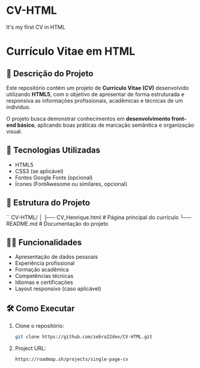 # CV-HTML
It's my first CV in HTML

# Currículo Vitae em HTML

## 📌 Descrição do Projeto

Este repositório contém um projeto de **Currículo Vitae (CV)** desenvolvido utilizando **HTML5**, com o objetivo de apresentar de forma estruturada e responsiva as informações profissionais, acadêmicas e técnicas de um indivíduo.

O projeto busca demonstrar conhecimentos em **desenvolvimento front-end básico**, aplicando boas práticas de marcação semântica e organização visual.

## 🚀 Tecnologias Utilizadas

- HTML5
- CSS3 (se aplicável)
- Fontes Google Fonts (opcional)
- Ícones (FontAwesome ou similares, opcional)

## 📂 Estrutura do Projeto
  ``
  CV-HTML/
  │
  ├── CV_Henrique.html # Página principal do currículo
  └── README.md # Documentação do projeto


## 👨‍💼 Funcionalidades

- Apresentação de dados pessoais
- Experiência profissional
- Formação acadêmica
- Competências técnicas
- Idiomas e certificações
- Layout responsivo (caso aplicável)

## 🛠️ Como Executar

1. Clone o repositório:
   ```bash
   git clone https://github.com/zebra22dev/CV-HTML.git
2. Project URL:
   ```bash
   https://roadmap.sh/projects/single-page-cv
